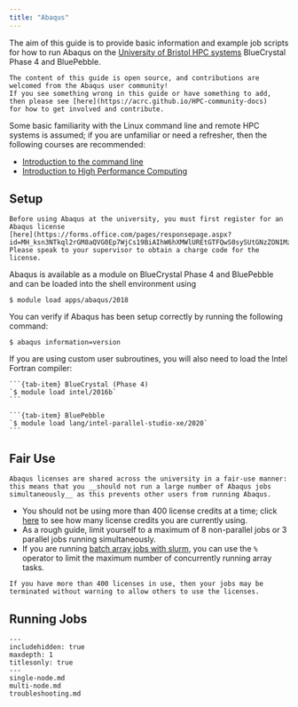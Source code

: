 ```yaml
---
title: "Abaqus"
---
```


The aim of this guide is to provide basic information and example job scripts
for how to run Abaqus on the [University of Bristol HPC systems](https://www.bristol.ac.uk/acrc/high-performance-computing/)
BlueCrystal Phase 4 and BluePebble.

```{note}
The content of this guide is open source, and contributions are welcomed from the Abaqus user community!
If you see something wrong in this guide or have something to add, then please see [here](https://acrc.github.io/HPC-community-docs)
for how to get involved and contribute.
```

Some basic familiarity with the Linux command line and remote HPC systems is assumed;
if you are unfamiliar or need a refresher, then the following courses are recommended:

- [Introduction to the command line](https://altanner.github.io/intro_to_CLI/)
- [Introduction to High Performance Computing](https://www.acrc.bris.ac.uk/protected/hpc-docs/training/intro-to-hpc-slurm/index.html)

## Setup

```{important}
Before using Abaqus at the university, you must first register for an Abaqus license
[here](https://forms.office.com/pages/responsepage.aspx?id=MH_ksn3NTkql2rGM8aQVG0Ep7WjCs19BiAIhW6hXMWlUREtGTFQwS0sySUtGNzZON1MzR1A5TUJKMS4u).
Please speak to your supervisor to obtain a charge code for the license.
```

Abaqus is available as a module on BlueCrystal Phase 4 and BluePebble and can be loaded into the shell environment using

```console
$ module load apps/abaqus/2018
```

You can verify if Abaqus has been setup correctly by running the following command:

```console
$ abaqus information=version
```

If you are using custom user subroutines, you will also need to load the Intel Fortran compiler:

````{tab-set}
```{tab-item} BlueCrystal (Phase 4)
`$ module load intel/2016b`
```

```{tab-item} BluePebble
`$ module load lang/intel-parallel-studio-xe/2020`
```
````

## Fair Use


```{important}
Abaqus licenses are shared across the university in a fair-use manner: 
this means that you __should not run a large number of Abaqus jobs
simultaneously__ as this prevents other users from running Abaqus.
```

- You should not be using more than 400 license credits at a time;
  click [here](http://licmon.fen.bris.ac.uk/licwatch/dsls/index.htm)
  to see how many license credits you are currently using.
- As a rough guide, limit yourself to a maximum of 8 non-parallel jobs
  or 3 parallel jobs running simultaneously.
- If you are running [batch array jobs with slurm](https://slurm.schedmd.com/sbatch.html#OPT_array),
  you can use the `%` operator to limit the maximum number of concurrently running array tasks.


```{warning}
If you have more than 400 licenses in use, then your jobs may be
terminated without warning to allow others to use the licenses.
```

## Running Jobs

```{toctree}
---
includehidden: true
maxdepth: 1
titlesonly: true
---
single-node.md
multi-node.md
troubleshooting.md
```